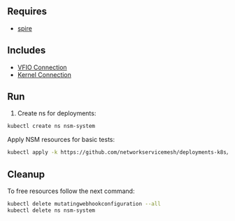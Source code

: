 ## Requires

- [spire](../spire)

## Includes

- [VFIO Connection](../use-cases/Vfio2Noop)
- [Kernel Connection](../use-cases/SriovKernel2Noop)

## Run

1. Create ns for deployments:
```bash
kubectl create ns nsm-system
```

Apply NSM resources for basic tests:
```bash
kubectl apply -k https://github.com/networkservicemesh/deployments-k8s/examples/sriov?ref=f4cdd1e09c9701b86646eb8058139a247d200a86
```

## Cleanup

To free resources follow the next command:
```bash
kubectl delete mutatingwebhookconfiguration --all
kubectl delete ns nsm-system
```
